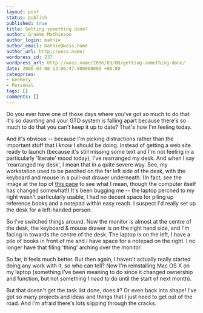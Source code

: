 ```yaml
---
layout: post
status: publish
published: true
title: Getting something done?
author: Graeme Mathieson
author_login: mathie
author_email: mathie@woss.name
author_url: http://woss.name/
wordpress_id: 237
wordpress_url: http://woss.name/2006/03/08/getting-something-done/
date: 2006-03-08 13:06:47.000000000 +00:00
categories:
- Geekery
- Personal
tags: []
comments: []
---
```

Do you ever have one of those days where you've got *so* much to do that it's so daunting and your GTD system is falling apart because there's so much to do that you can't keep it up to date?  That's how I'm feeling today.

And it's obvious -- because I'm picking distractions rather than the important stuff that I *know* I should be doing.  Instead of getting a web site ready to launch (because it's still missing some text and I'm not feeling in a particularly 'literate' mood today), I've rearranged my desk.  And when I say 'rearranged my desk', I mean that in a quite severe way.  See, my workstation used to be perched on the far left side of the desk, with the keyboard and mouse in a pull-out drawer underneath.  (In fact, see the image at the top of [this page](http://woss.name/) to see what I mean, though the computer itself has changed somewhat!)  It's been bugging me -- the laptop perched to my right wasn't particularly usable, I had no decent space for piling up reference books and a notepad within easy reach.  I suspect I'd really set up the desk for a left-handed person.

So I've switched things around.  Now the monitor is almost at the centre of the desk, the keyboard &amp; mouse drawer is on the right hand side, and I'm facing in towards the centre of the desk.  The laptop is on the left, I have a pile of books in front of me and I have space for a notepad on the right.  I no longer have that filing 'thing' arching over the monitor.

So far, it feels much better.  But then again, I haven't actually really started doing any work with it, so who can tell?  Now I'm reinstalling Mac OS X on my laptop (something I've been meaning to do since it changed ownership and function, but not something I *need* to do until the start of next month).

But that doesn't get the task list done, does it?  Or even back into shape!  I've got so many projects and ideas and things that I just need to get out of the road.  And I'm afraid there's lots slipping through the cracks.
